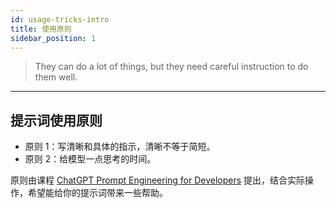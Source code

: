 ```yaml
---
id: usage-tricks-intro
title: 使用原则
sidebar_position: 1
---
```


> They can do a lot of things, but they need careful instruction to do them well.

----

## 提示词使用原则

- 原则 1：写清晰和具体的指示，清晰不等于简短。
- 原则 2：给模型一点思考的时间。

原则由课程 [ChatGPT Prompt Engineering for Developers](https://learn.deeplearning.ai/chatgpt-prompt-eng/lesson/1/introduction) 提出，结合实际操作，希望能给你的提示词带来一些帮助。
